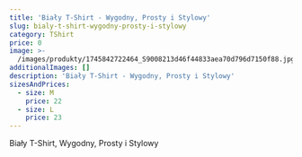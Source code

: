 ```yaml
---
title: 'Biały T-Shirt - Wygodny, Prosty i Stylowy'
slug: bialy-t-shirt-wygodny-prosty-i-stylowy
category: TShirt
price: 0
image: >-
  /images/produkty/1745842722464_S9008213d46f44833aea70d796d7150f88.jpg_720x720q50.avif
additionalImages: []
description: 'Biały T-Shirt - Wygodny, Prosty i Stylowy'
sizesAndPrices:
  - size: M
    price: 22
  - size: L
    price: 23
---
```

Biały T-Shirt, Wygodny, Prosty i Stylowy
